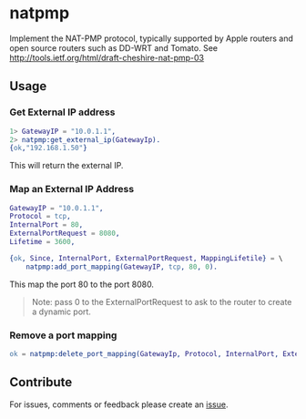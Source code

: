 # natpmp

Implement the NAT-PMP protocol, typically supported by Apple routers and open source
routers such as DD-WRT and Tomato.
See http://tools.ietf.org/html/draft-cheshire-nat-pmp-03

## Usage

### Get External IP address

```erlang
1> GatewayIP = "10.0.1.1",
2> natpmp:get_external_ip(GatewayIp).
{ok,"192.168.1.50"}
```

This will return the external IP.

### Map an External IP Address

```erlang
GatewayIP = "10.0.1.1",
Protocol = tcp,
InternalPort = 80,
ExternalPortRequest = 8080,
Lifetime = 3600,

{ok, Since, InternalPort, ExternalPortRequest, MappingLifetile} = \
    natpmp:add_port_mapping(GatewayIP, tcp, 80, 0).
```

This map the port 80 to the port 8080.

> Note: pass 0 to the ExternalPortRequest to ask to the router to create a dynamic port.

### Remove a port mapping

```erlang
ok = natpmp:delete_port_mapping(GatewayIp, Protocol, InternalPort, ExternalPort)
```

## Contribute

For issues, comments or feedback please create an [issue](https://github.com/benoitc/natpmp/issues).
